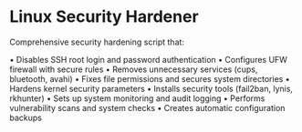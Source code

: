 # Linux Security Hardener

Comprehensive security hardening script that:

• Disables SSH root login and password authentication
• Configures UFW firewall with secure rules
• Removes unnecessary services (cups, bluetooth, avahi)
• Fixes file permissions and secures system directories
• Hardens kernel security parameters
• Installs security tools (fail2ban, lynis, rkhunter)
• Sets up system monitoring and audit logging
• Performs vulnerability scans and system checks
• Creates automatic configuration backups
